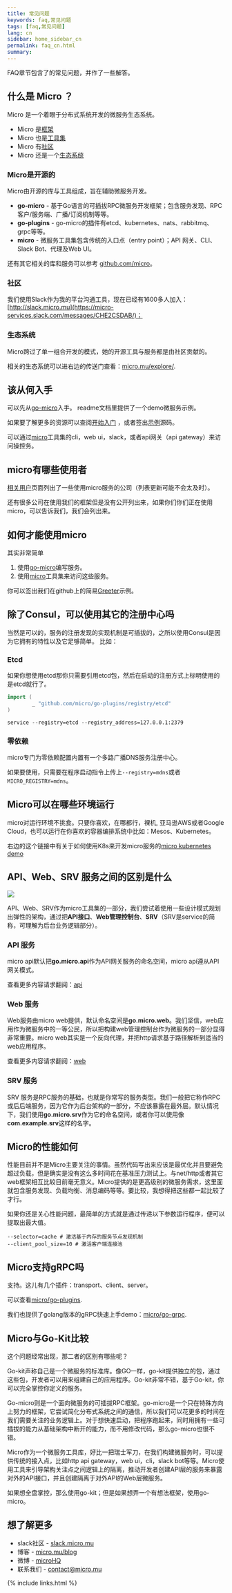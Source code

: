 ```yaml
---
title: 常见问题
keywords: faq,常见问题
tags: [faq,常见问题]
lang: cn
sidebar: home_sidebar_cn
permalink: faq_cn.html
summary:
---
```


FAQ章节包含了的常见问题，并作了一些解答。

## 什么是 Micro ？

Micro 是一个着眼于分布式系统开发的微服务生态系统。

- Micro 是[框架](https://github.com/micro/go-micro)
- Micro 也是[工具集](https://github.com/micro/micro)
- Micro 有[社区](http://slack.micro.mu/)
- Micro 还是一个[生态系统](https://micro.mu/explore/)

### Micro是开源的

Micro由开源的库与工具组成，旨在辅助微服务开发。

- **go-micro** - 基于Go语言的可插拔RPC微服务开发框架；包含服务发现、RPC客户/服务端、广播/订阅机制等等。
- **go-plugins** - go-micro的插件有etcd、kubernetes、nats、rabbitmq、grpc等等。
- **micro** - 微服务工具集包含传统的入口点（entry point）；API 网关、CLI、Slack Bot、代理及Web UI。

还有其它相关的库和服务可以参考 [github.com/micro](https://github.com/micro)。

### 社区

我们使用Slack作为我的平台沟通工具，现在已经有1600多人加入：[http://slack.micro.mu](https://micro-services.slack.com/messages/CHE2CSDAB/)；

### 生态系统

Micro跨过了单一组合开发的模式，她的开源工具与服务都是由社区贡献的。

相关的生态系统可以进右边的传送门查看：[micro.mu/explore/](https://micro.mu/explore/).

## 该从何入手

可以先从[go-micro](https://github.com/micro/go-micro)入手。 readme文档里提供了一个demo微服务示例。

如果要了解更多的资源可以查阅[开始入门](https://micro.mu/docs/writing-a-go-service.html) ，或者签出[示例](https://github.com/micro/examples)源码。

可以通过[micro](https://github.com/micro/micro)工具集的cli，web ui，slack，或者api网关（api gateway）来访问操控务。

## micro有哪些使用者

[相关用户](https://micro.mu/docs/users.html)页面列出了一些使用micro服务的公司（列表更新可能不会太及时）。 

还有很多公司在使用我们的框架但是没有公开列出来，如果你们你们正在使用micro，可以告诉我们，我们会列出来。

## 如何才能使用micro

其实非常简单

1. 使用[go-micro](https://github.com/micro/go-micro)编写服务。
2. 使用[micro](https://github.com/micro/micro)工具集来访问这些服务。

你可以签出我们在github上的简易[Greeter](https://github.com/micro/examples/tree/master/greeter)示例。

## 除了Consul，可以使用其它的注册中心吗

当然是可以的，服务的注册发现的实现机制是可插拔的，之所以使用Consul是因为它拥有的特性以及它足够简单。
比如：

### Etcd

如果你想使用etcd那你只需要引用etcd包，然后在启动的注册方式上标明使用的是etcd就行了。

```go
import (
        _ "github.com/micro/go-plugins/registry/etcd"
)
```

```shell
service --registry=etcd --registry_address=127.0.0.1:2379
```

### 零依赖

micro专门为零依赖配置内置有一个多路广播DNS服务注册中心。

如果要使用，只需要在程序启动指令上传上`--registry=mdns`或者`MICRO_REGISTRY=mdns`。

## Micro可以在哪些环境运行

micro对运行环境不挑食。只要你喜欢，在哪都行，裸机, 亚马逊AWS或者Google Cloud，也可以运行在你喜欢的容器编排系统中比如：Mesos、Kubernetes。

右边的这个链接中有关于如何使用K8s来开发micro服务的[micro kubernetes demo](https://github.com/micro/kubernetes)

## API、Web、SRV 服务之间的区别是什么

<img src="images/arch.png" />

API、Web、SRV作为micro工具集的一部分，我们尝试着使用一些设计模式规划出弹性的架构，通过把**API接口**、**Web管理控制台**、**SRV**（SRV是service的简称，可理解为后台业务逻辑部分）。

### API 服务

micro api默认把**go.micro.api**作为API网关服务的命名空间，micro api遵从API网关模式。

查看更多内容请求翻阅：[api](https://github.com/micro/micro/tree/master/api)

### Web 服务

Web服务由micro web提供，默认命名空间是**go.micro.web**。我们坚信，web应用作为微服务中的一等公民，所以把构建web管理控制台作为微服务的一部分显得非常重要。micro web其实是一个反向代理，并把http请求基于路径解析到适当的web应用程序。

查看更多内容请求翻阅：[web](https://github.com/micro/micro/tree/master/web)

### SRV 服务

SRV 服务是RPC服务的基础，也就是你常写的服务类型。我们一般把它称作RPC或后后端服务，因为它作为后台架构的一部分，不应该暴露在最外层。默认情况下，我们使用**go.micro.srv**作为它的命名空间，或者你可以使用像**com.example.srv**这样的名字。

## Micro的性能如何

性能目前并不是Micro主要关注的事情。虽然代码写出来应该是最优化并且要避免超过负载，但是确实是没有这么多时间花在基准压力测试上。与net/http或者其它web框架相互比较目前毫无意义。Micro提供的是更高级别的微服务需求，这里面就包含服务发现、负载均衡、消息编码等等。要比较，我想得把这些都一起比较了才行。

如果你还是关心性能问题，最简单的方式就是通过传递以下参数运行程序，便可以提取出最大值。

```
--selector=cache # 激活基于内存的服务节点发现机制
--client_pool_size=10 # 激活客户端连接池
```

## Micro支持gRPC吗

支持。这儿有几个插件：transport、client、server。

可以查看[micro/go-plugins](https://github.com/micro/go-plugins). 

我们也提供了golang版本的gRPC快速上手demo：[micro/go-grpc](https://github.com/micro/go-grpc).

## Micro与Go-Kit比较

这个问题经常出现，那二者的区别有哪些呢？

Go-kit声称自己是一个微服务的标准库。像GO一样，go-kit提供独立的包，通过这些包，开发者可以用来组建自己的应用程序。Go-kit非常不错，基于Go-kit，你可以完全掌控你定义的服务。

Go-micro则是一个面向微服务的可插拔RPC框架。go-micro是一个只在特殊方向上努力的框架，它尝试简化分布式系统之间的通信，所以我们可以花更多的时间在我们需要关注的业务逻辑上。对于想快速启动，把程序跑起来，同时用拥有一些可插拔的能力从基础架构中断开的能力，而不用修改代码，那么go-micro也很不错。

Micro作为一个微服务工具库，好比一把瑞士军刀，在我们构建微服务时，可以提供传统的接入点，比如http api gateway，web ui，cli，slack bot等等。Micro使用工具来引导架构关注点之间逻辑上的隔离，推动开发者创建API层的服务来暴露对外的API接口，并且创建隔离于对外API的Web层微服务。

如果想全盘掌控，那么使用go-kit；但是如果想弄一个有想法框架，使用go-micro。

## 想了解更多

- slack社区 - [slack.micro.mu]([http://slack.micro.mu](https://micro-services.slack.com/messages/CHE2CSDAB/))
- 博客 - [micro.mu/blog](https://micro.mu/blog)
- 微博 - [microHQ](https://weibo.com/microhq)
- 联系我们 - [contact@micro.mu](mailto:contact@micro.mu)

{% include links.html %}
